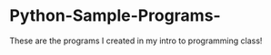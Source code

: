 Python-Sample-Programs-
=======================

These are the programs I created in my intro to programming class! 
